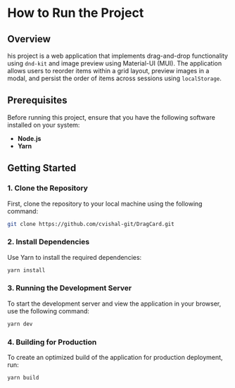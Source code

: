 # How to Run the Project

## Overview

his project is a web application that implements drag-and-drop functionality using `dnd-kit` and image preview using Material-UI (MUI). The application allows users to reorder items within a grid layout, preview images in a modal, and persist the order of items across sessions using `localStorage`.

## Prerequisites

Before running this project, ensure that you have the following software installed on your system:

- **Node.js**
- **Yarn**

## Getting Started

### 1. Clone the Repository

First, clone the repository to your local machine using the following command:

```bash
git clone https://github.com/cvishal-git/DragCard.git
```

### 2. Install Dependencies

Use Yarn to install the required dependencies:

```bash
yarn install
```

### 3. Running the Development Server

To start the development server and view the application in your browser, use the following command:

```bash
yarn dev
```

### 4. Building for Production

To create an optimized build of the application for production deployment, run:

```bash
yarn build
```
